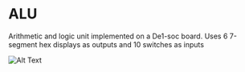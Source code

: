 # ALU
Arithmetic and logic unit implemented on a De1-soc board. Uses 6 7-segment hex displays as outputs and 10 switches as inputs

![Alt Text](https://media.giphy.com/media/YAQerHWtkksqV2CThJ/giphy.gif)
